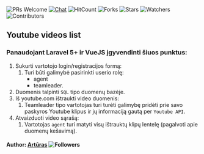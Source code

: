 ![PRs Welcome](https://img.shields.io/badge/PRs-welcome-brightgreen.svg)
[![Chat](https://img.shields.io/discord/620935790867906561?label=chat)](https://discordapp.com/channels/620935790867906561)
![HitCount](http://hits.dwyl.io/front-end-by-rimantas/10-grupe-portfolio-personal.svg)
![Forks](https://img.shields.io/github/forks/front-end-by-rimantas/10-grupe-portfolio-personal?style=social)
![Stars](https://img.shields.io/github/stars/front-end-by-rimantas/10-grupe-portfolio-personal?style=social)
![Watchers](https://img.shields.io/github/watchers/front-end-by-rimantas/10-grupe-portfolio-personal?style=social)
![Contributors](https://img.shields.io/github/contributors/front-end-by-rimantas/10-grupe-portfolio-personal)
## Youtube videos list

### Panaudojant Laravel 5+ ir VueJS įgyvendinti šiuos punktus:
1. Sukurti vartotojo login/registracijos formą:
    1. Turi būti galimybė pasirinkti userio rolę:
        - agent
        - teamleader.
1. Duomenis talpinti `SQL` tipo duomenų bazėje. 
1. Iš youtube.com ištraukti video duomenis:
    1. Teamleader tipo vartotojas turi turėti galimybę pridėti prie savo paskyros Youtube klipus ir jų informaciją gautą per `Youtube API`.
1. Atvaizduoti video sąrašą:
    1. Vartotojas `agent` turi matyti visų ištrauktų klipų lentelę (pagalvoti apie duomenų kešavimą).

#### Author: [Artūras](https://github.com/keizah7) ![Followers](https://img.shields.io/github/followers/keizah7?style=social)
